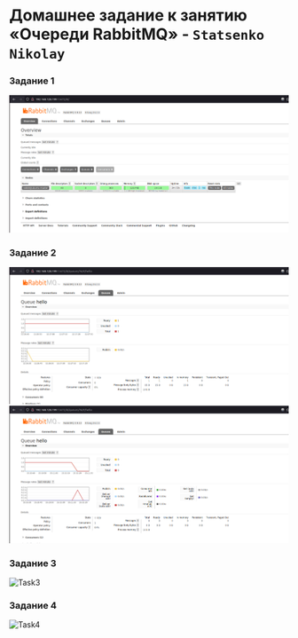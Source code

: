 # Домашнее задание к занятию «Очереди RabbitMQ» - `Statsenko Nikolay`

### Задание 1

![Task1](https://raw.githubusercontent.com/Pookson/sys-pattern-homework/main/img/11.4/rabbitmq_task1.png)

### Задание 2

![Task2_1](https://raw.githubusercontent.com/Pookson/sys-pattern-homework/main/img/11.4/rabbitmq_task2_1.png)
![Task2_2](https://raw.githubusercontent.com/Pookson/sys-pattern-homework/main/img/11.4/rabbitmq_task2_2.png)

### Задание 3

![Task3]()

### Задание 4

![Task4]()
